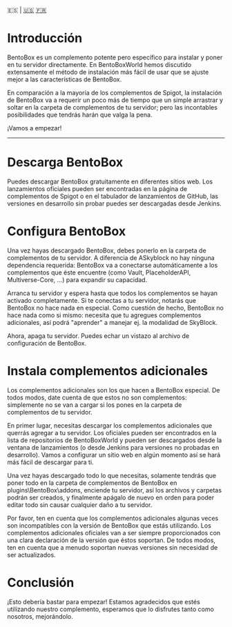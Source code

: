 :es: | [:us:](https://github.com/BentoBoxWorld/bentobox/wiki/Install-Bentobox) [:fr:](https://github.com/BentoBoxWorld/bentobox/wiki/Installer-Bentobox)

# Introducción
BentoBox es un complemento potente pero específico para instalar y poner en tu servidor directamente. En BentoBoxWorld hemos discutido extensamente el método de instalación más fácil de usar que se ajuste mejor a las características de BentoBox.

En comparación a la mayoría de los complementos de Spigot, la instalación de BentoBox va a requerir un poco más de tiempo que un simple arrastrar y soltar en la carpeta de complementos de tu servidor; pero las incontables posibilidades que tendrás harán que valga la pena.

¡Vamos a empezar!

***

# Descarga BentoBox
Puedes descargar BentoBox gratuitamente en diferentes sitios web. Los lanzamientos oficiales pueden ser encontradas en la página de complementos de Spigot o en el tabulador de lanzamientos de GitHub, las versiones en desarrollo sin probar puedes ser descargadas desde Jenkins.

# Configura BentoBox
Una vez hayas descargado BentoBox, debes ponerlo en la carpeta de complementos de tu servidor. A diferencia de ASkyblock no hay ninguna dependencia requerida: BentoBox va a conectarse automáticamente a los complementos que éste encuentre (como Vault, PlaceholderAPI, Multiverse-Core, ...) para expandir su capacidad.

Arranca tu servidor y espera hasta que todos los complementos se hayan activado completamente. Si te conectas a tu servidor, notarás que BentoBox no hace nada en especial. Como cuestión de hecho, BentoBox no hace nada como si mismo: necesita que tu agregues complementos adicionales, así podrá "aprender" a manejar ej. la modalidad de SkyBlock.

Ahora, apaga tu servidor. Puedes echar un vistazo al archivo de configuración de BentoBox.

# Instala complementos adicionales
Los complementos adicionales son los que hacen a BentoBox especial. De todos modos, date cuenta de que estos no son complementos: simplemente no se van a cargar si los pones en la carpeta de complementos de tu servidor.

En primer lugar, necesitas descargar los complementos adicionales que querrás agregar a tu servidor. Los oficiales pueden ser encontrados en la lista de repositorios de BentoBoxWorld y pueden ser descargados desde la ventana de lanzamientos (o desde Jenkins para versiones no probadas en desarrollo). Vamos a configurar un sitio web en algún momento así se hará más fácil de descargar para ti.

Una vez hayas descargado todo lo que necesitas, solamente tendrás que poner todo en la carpeta de complementos de BentoBox en plugins\BentoBox\addons, enciende tu servidor, así los archivos y carpetas podrán ser creados, y finalmente apágalo de nuevo en orden para poder editar todo sin causar cualquier daño a tu servidor.

Por favor, ten en cuenta que los complementos adicionales algunas veces son incompatibles con la versión de BentoBox que estás utilizando. Los complementos adicionales oficiales van a ser siempre proporcionados con una clara declaración de la versión que éstos soportan. De todos modos, ten en cuenta que a menudo soportan nuevas versiones sin necesidad de ser actualizados.

# Conclusión
¡Esto debería bastar para empezar! Estamos agradecidos que estés utilizando nuestro complemento, esperamos que lo disfrutes tanto como nosotros, mejorándolo.
